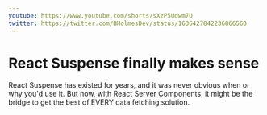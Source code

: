 ```yaml
---
youtube: https://www.youtube.com/shorts/sXzP5Udwm7U
twitter: https://twitter.com/BHolmesDev/status/1636427842236866560
---
```


# React Suspense finally makes sense

React Suspense has existed for years, and it was never obvious when or why you'd use it. But now, with React Server Components, it might be the bridge to get the best of EVERY data fetching solution.
